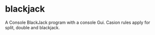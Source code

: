 # blackjack

A Console BlackJack program with a console Gui. Casion rules apply for split, double and blackjack.
